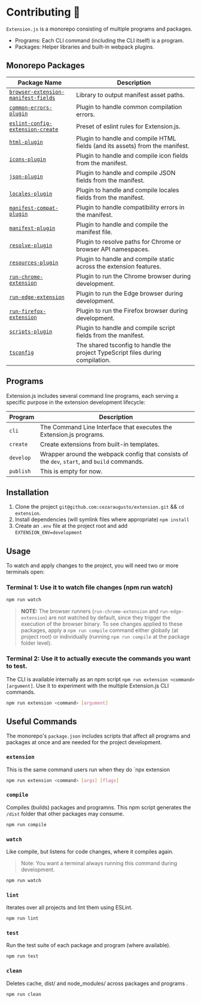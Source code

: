 # Contributing 🧩

`Extension.js` is a monorepo consisting of multiple programs and packages.

- Programs: Each CLI command (including the CLI itself) is a program.
- Packages: Helper libraries and built-in webpack plugins.

## Monorepo Packages

| Package Name                                                                       | Description                                                                    |
| ---------------------------------------------------------------------------------- | ------------------------------------------------------------------------------ |
| [`browser-extension-manifest-fields`](/packages/browser-extension-manifest-fields) | Library to output manifest asset paths.                                        |
| [`common-errors-plugin`](/packages/common-errors-plugin)                           | Plugin to handle common compilation errors.                                    |
| [`eslint-config-extension-create`](/packages/eslint-config-extension-create)       | Preset of eslint rules for Extension.js.                                       |
| [`html-plugin`](/packages/html-plugin)                                             | Plugin to handle and compile HTML fields (and its assets) from the manifest.   |
| [`icons-plugin`](/packages/icons-plugin)                                           | Plugin to handle and compile icon fields from the manifest.                    |
| [`json-plugin`](/packages/json-plugin)                                             | Plugin to handle and compile JSON fields from the manifest.                    |
| [`locales-plugin`](/packages/locales-plugin)                                       | Plugin to handle and compile locales fields from the manifest.                 |
| [`manifest-compat-plugin`](/packages/manifest-compat-plugin)                       | Plugin to handle compatibility errors in the manifest.                         |
| [`manifest-plugin`](/packages/manifest-plugin)                                     | Plugin to handle and compile the manifest file.                                |
| [`resolve-plugin`](/packages/resolve-plugin)                                       | Plugin to resolve paths for Chrome or browser API namespaces.                  |
| [`resources-plugin`](/packages/resources-plugin)                                   | Plugin to handle and compile static across the extension features.             |
| [`run-chrome-extension`](/packages/run-chrome-extension)                           | Plugin to run the Chrome browser during development.                           |
| [`run-edge-extension`](/packages/run-edge-extension)                               | Plugin to run the Edge browser during development.                             |
| [`run-firefox-extension`](/packages/run-firefox-extension)                         | Plugin to run the Firefox browser during development.                          |
| [`scripts-plugin`](/packages/scripts-plugin)                                       | Plugin to handle and compile script fields from the manifest.                  |
| [`tsconfig`](/packages/tsconfig)                                                   | The shared tsconfig to handle the project TypeScript files during compilation. |

## Programs

Extension.js includes several command line programs, each serving a specific purpose in the extension development lifecycle:

| Program   | Description                                                                                  |
| --------- | -------------------------------------------------------------------------------------------- |
| `cli`     | The Command Line Interface that executes the Extension.js programs.                          |
| `create`  | Create extensions from built-in templates.                                                   |
| `develop` | Wrapper around the webpack config that consists of the `dev`, `start`, and `build` commands. |
| `publish` | This is empty for now.                                                                       |

## Installation

1. Clone the project `git@github.com:cezaraugusto/extension.git` && `cd extension`.
2. Install dependencies (will symlink files where appropriate) `npm install`
3. Create an `.env` file at the project root and add `EXTENSION_ENV=development`

## Usage

To watch and apply changes to the project, you will need two or more terminals open:

### Terminal 1: Use it to watch file changes (npm run watch)

```sh
npm run watch
```

> **NOTE:** The browser runners (`run-chrome-extension` and `run-edge-extension`) are not
> watched by default, since they trigger the execution of the browser binary. To see changes
> applied to these packages, apply a `npm run compile` command either globally (at project root)
> or individually (running `npm run compile` at the package folder level).

### Terminal 2: Use it to actually execute the commands you want to test.

The CLI is available internally as an npm script `npm run extension <command> [argument]`.
Use it to experiment with the multiple Extension.js CLI commands.

```sh
npm run extension <command> [argument]
```

## Useful Commands

The monorepo's `package.json` includes scripts that affect all programs and packages at once
and are needed for the project development.

### `extension`

This is the same command users run when they do `npx extension <command>

```sh
npm run extension <command> [args] [flags]
```

### `compile`

Compiles (builds) packages and programns. This npm script generates the `/dist` folder that other packages may consume.

```sh
npm run compile
```

### `watch`

Like compile, but listens for code changes, where it compiles again.

> Note: You want a terminal always running this command during development.

```sh
npm run watch
```

### `lint`

Iterates over all projects and lint them using ESLint.

```sh
npm run lint
```

### `test`

Run the test suite of each package and program (where available).

```sh
npm run test
```

### `clean`

Deletes cache, dist/ and node_modules/ across packages and programs .

```sh
npm run clean
```
